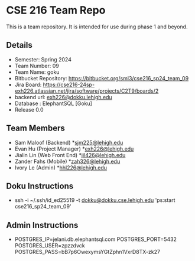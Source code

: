# CSE 216 Team Repo
This is a team repository.  It is intended for use during phase 1 and beyond.

## Details
- Semester: Spring 2024
- Team Number: 09
- Team Name: goku
- Bitbucket Repository: https://bitbucket.org/sml3/cse216_sp24_team_09
- Jira Board: https://cse216-24sp-exh226.atlassian.net/jira/software/projects/C2T9/boards/2 
- backend url: [exh226@dokku.lehigh.edu](https://cse216_sp24_team_09-exh226.dokku.cse.lehigh.edu/)
- Database : ElephantSQL [Goku]
- Release 0.0

## Team Members
- Sam Maloof (Backend)
*sjm225@lehigh.edu
- Evan Hu (Project Manager)
*exh226@lehigh.edu
- Jialin Lin (Web Front End)
*jil426@lehigh.edu
- Zander Fahs (Mobile)
*zah326@lehigh.edu
- Ivory Le (Admin)
*hhl226@lehigh.edu


## Doku Instructions
- ssh -i ~/.ssh/id_ed25519 -t dokku@dokku.cse.lehigh.edu 'ps:start cse216_sp24_team_09'

## Admin Instructions
- POSTGRES_IP=jelani.db.elephantsql.com POSTGRES_PORT=5432 POSTGRES_USER=zpzzdvck POSTGRES_PASS=bB7p6OwexymsYGtZphn1VxrD8TX-zk27
